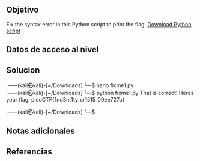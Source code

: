 ## Objetivo
Fix the syntax error in this Python script to print the flag. [Download Python script](https://artifacts.picoctf.net/c/26/fixme1.py)


## Datos de acceso al nivel
## Solucion
┌──(kali㉿kali)-[~/Downloads]
└─$ nano fixme1.py  
┌──(kali㉿kali)-[~/Downloads]
└─$ python fixme1.py
That is correct! Heres your flag: picoCTF{1nd3nt1ty_cr1515_09ee727a}

┌──(kali㉿kali)-[~/Downloads]
└─$ 

## Notas adicionales

## Referencias